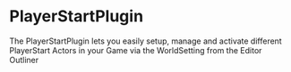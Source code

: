 # PlayerStartPlugin
The PlayerStartPlugin lets you easily setup, manage and activate different PlayerStart Actors in your Game via the WorldSetting from the Editor Outliner
